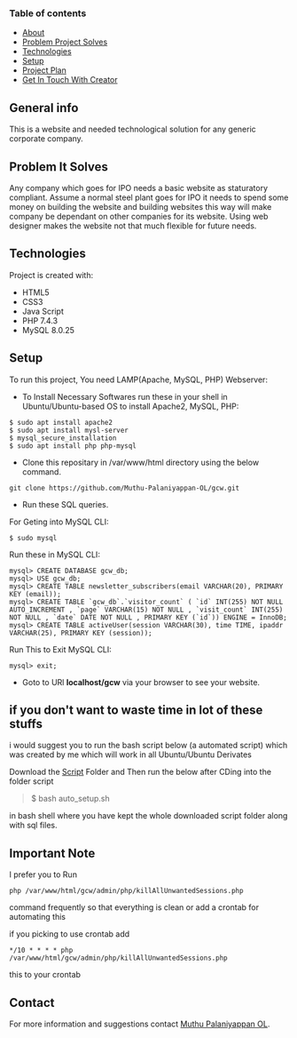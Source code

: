 ### Table of contents
* [About](#general-info)
* [Problem Project Solves](#problem-it-solves)
* [Technologies](#technologies)
* [Setup](#setup)
* [Project Plan](#project-plan)
* [Get In Touch With Creator](#contact)

## General info
This is a website and needed technological solution for any generic corporate company.

## Problem It Solves
Any company which goes for IPO needs a basic website as staturatory compliant.
Assume a normal steel plant goes for IPO it needs to spend some money on building the website and building websites this way will make company be dependant on other companies for its website.
Using web designer makes the website not that much flexible for future needs.
 
## Technologies
Project is created with:
* HTML5
* CSS3
* Java Script
* PHP 7.4.3
* MySQL 8.0.25
	
## Setup
To run this project, You need LAMP(Apache, MySQL, PHP) Webserver:

 - To Install Necessary Softwares run these in your shell in Ubuntu/Ubuntu-based OS to install Apache2, MySQL, PHP:

 ```
 $ sudo apt install apache2
 $ sudo apt install mysl-server
 $ mysql_secure_installation
 $ sudo apt install php php-mysql
 ```
 
 - Clone this repositary in /var/www/html directory using the below command.
 
 ```
 git clone https://github.com/Muthu-Palaniyappan-OL/gcw.git
 ```
 
 - Run these SQL queries.

 For Geting into MySQL CLI:

 ```
 $ sudo mysql
 ```
 Run these in MySQL CLI:

 ```
 mysql> CREATE DATABASE gcw_db;
 mysql> USE gcw_db;
 mysql> CREATE TABLE newsletter_subscribers(email VARCHAR(20), PRIMARY KEY (email));
 mysql> CREATE TABLE `gcw_db`.`visitor_count` ( `id` INT(255) NOT NULL AUTO_INCREMENT , `page` VARCHAR(15) NOT NULL , `visit_count` INT(255) NOT NULL , `date` DATE NOT NULL , PRIMARY KEY (`id`)) ENGINE = InnoDB;
 mysql> CREATE TABLE activeUser(session VARCHAR(30), time TIME, ipaddr VARCHAR(25), PRIMARY KEY (session));
 ```
 Run This to Exit MySQL CLI:
 
 ```
 mysql> exit;
 ```

 - Goto to URl **localhost/gcw** via your browser to see your website.


 ## if you don't want to waste time in lot of these stuffs
 i would suggest you to run the bash script below (a automated script) which was created by me which will work in all Ubuntu/Ubuntu Derivates

 Download the [Script](scripts/) Folder and Then run the below after CDing into the folder script

 > $ bash auto_setup.sh

 in bash shell where you have kept the whole downloaded script folder along with sql files.

 ## Important Note
 I prefer you to Run 
 ```
 php /var/www/html/gcw/admin/php/killAllUnwantedSessions.php
 ```
 command frequently so that everything is clean or add a crontab for automating this

 if you picking to use crontab add
 ```
 */10 * * * * php /var/www/html/gcw/admin/php/killAllUnwantedSessions.php
 ```
 this to your crontab
 
## Contact
 
 For more information and suggestions contact [Muthu Palaniyappan OL](mailto:muthu892542@gmail.com).
